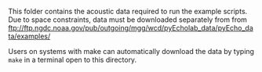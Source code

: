 This folder contains the acoustic data required to run the example scripts. 
Due to space constraints, data must be downloaded separately from from 
ftp://ftp.ngdc.noaa.gov/pub/outgoing/mgg/wcd/pyEcholab_data/pyEcho_data/examples/

Users on systems with make can automatically download the data by typing 
`make` in a terminal open to this directory.
